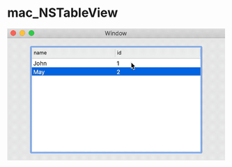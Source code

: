 # mac_NSTableView
<img src="https://github.com/zhengwei931102/mac_NSTableView/blob/master/NSTableView.gif" width="500">

